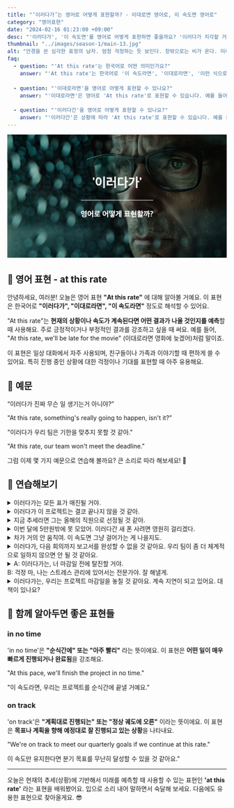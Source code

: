 ```yaml
---
title: "‘이러다가’는 영어로 어떻게 표현할까? - 이대로면 영어로, 이 속도면 영어로"
category: "영어표현"
date: "2024-02-16 01:23:00 +09:00"
desc: "'이러다가', '이 속도면'를 영어로 어떻게 표현하면 좋을까요? '이러다가 지각할 거 같아', '이러다가 정말 큰일 날 것 같아' 등을 영어로 표현하는 법을 배워봅시다. 다양한 예문을 통해서 연습하고 본인의 표현으로 만들어 보세요."
thumbnail: "../images/season-1/main-13.jpg"
alt: "안경을 쓴 심각한 표정의 남자. 엄청 걱정하는 듯 보인다. 창밖으로는 비가 온다. 미래에 대해 걱정하는 분위기"
faq:
  - question: "'At this rate'는 한국어로 어떤 의미인가요?"
    answer: "'At this rate'는 한국어로 '이 속도라면', '이대로라면', '이런 식으로 계속된다면' 등으로 해석됩니다. 현재의 상황이나 진행 속도가 계속될 경우 예상되는 결과를 언급할 때 사용합니다."

  - question: "'이대로라면'을 영어로 어떻게 표현할 수 있나요?"
    answer: "'이대로라면'은 영어로 'At this rate'로 표현할 수 있습니다. 예를 들어, '이대로라면 내일까지 일을 끝내기 힘들 것 같아'는 'At this rate, it'll be difficult to finish the work by tomorrow'로 말할 수 있습니다."

  - question: "'이러다간'을 영어로 어떻게 표현할 수 있나요?"
    answer: "'이러다간'은 상황에 따라 'At this rate'로 표현할 수 있습니다. 예를 들어, '이러다간 시험에 떨어질 거야'는 'At this rate, you'll fail the exam'으로 말할 수 있습니다. 이는 현재 상황이 계속될 경우 예상되는 부정적인 결과를 강조합니다."
---
```


![이러다가 영어표현](../images/season-1/main-13.jpg)

## 🌟 영어 표현 - at this rate

안녕하세요, 여러분! 오늘은 영어 표현 **"At this rate"** 에 대해 알아볼 거예요. 이 표현은 한국어로 **"이러다가", "이대로라면", "이 속도라면"** 정도로 해석할 수 있어요.

"At this rate"는 **현재의 상황이나 속도가 계속된다면 어떤 결과가 나올 것인지를 예측**할 때 사용해요. 주로 긍정적이거나 부정적인 결과를 강조하고 싶을 때 써요. 예를 들어, "At this rate, we'll be late for the movie" (이대로라면 영화에 늦겠어)처럼 말이죠.

이 표현은 일상 대화에서 자주 사용되며, 친구들이나 가족과 이야기할 때 편하게 쓸 수 있어요. 특히 진행 중인 상황에 대한 걱정이나 기대를 표현할 때 아주 유용해요.

<script async src="https://pagead2.googlesyndication.com/pagead/js/adsbygoogle.js?client=ca-pub-1465612013356152"
     crossorigin="anonymous"></script>
<!-- engple-horizontal-ad -->

<ins class="adsbygoogle"
     style="display:block"
     data-ad-client="ca-pub-1465612013356152"
     data-ad-slot="2106896038"
     data-ad-format="auto"
     data-full-width-responsive="true"></ins>

<script>
     (adsbygoogle = window.adsbygoogle || []).push({});
</script>

## 📖 예문

“이러다가 진짜 무슨 일 생기는거 아니야?”

"At this rate, something's really going to happen, isn't it?”

"이러다가 우리 팀은 기한을 맞추지 못할 것 같아."

"At this rate, our team won't meet the deadline."

그럼 이제 몇 가지 예문으로 연습해 볼까요? 큰 소리로 따라 해보세요! 🎉

## 💬 연습해보기

<details>
  <summary>이러다가는 모든 표가 매진될 거야.</summary>
  <span>At this rate, all the tickets will be sold out.</span>
</details>

<details>
 <summary>이러다가 이 프로젝트는 결코 끝나지 않을 것 같아.</summary>
  <span>At this rate, this project will never finish.</span>
</details>

<details>
  <summary>지금 추세라면 그는 올해의 직원으로 선정될 것 같아.</summary>
  <span>At this rate, he's going to be named Employee of the Year.</span>
</details>

<details>
  <summary>이번 달에 5만원밖에 못 모았어. 이러다간 새 폰 사려면 영원히 걸리겠다.</summary>
  <span>I've only saved $50 this month. At this rate, it'll <a href="/blog/in-english/010.take-a-while/">take forever</a> to afford that new phone</span>
</details>

<details>
  <summary>차가 거의 안 움직여. 이 속도면 그냥 걸어가는 게 나을지도.</summary>
  <span>The traffic is barely moving. At this rate, we <a href="/blog/in-english/003.might-as-well/">might as well</a> walk to the concert.</span>
</details>

<details>
  <summary>이러다가, 다음 회의까지 보고서를 완성할 수 없을 것 같아요. 우리 팀이 좀 더 체계적으로 일하지 않으면 안 될 것 같아요.</summary>
  <span>At this rate, we won't be able to finish the report by the next meeting. Our team needs to start working more systematically</span>
</details>

<details>
  <summary>A: 이러다가는, 너 마감일 전에 탈진할 거야.<br>
B: 걱정 마, 나는 스트레스 관리에 있어서는 전문가야. 잘 해낼게.</summary>
  <span>A: "At this rate, you're going to burn out before the deadline.<br>
B: Don't worry, I'm an expert at managing stress. I'll handle it.</span>
</details>

<details>
  <summary>이러다가는, 우리는 프로젝트 마감일을 놓칠 것 같아요. 계속 지연이 되고 있어요. 대책이 있나요?</summary>
  <span>At this rate, we're going to miss the project deadline. It keeps getting delayed. Do you have any plan?</span>
</details>

## 🤝 함께 알아두면 좋은 표현들

### in no time

'in no time'은 **"순식간에" 또는 "아주 빨리"** 라는 뜻이에요. 이 표현은 **어떤 일이 매우 빠르게 진행되거나 완료됨**을 강조해요.

"At this pace, we'll finish the project in no time."

"이 속도라면, 우리는 프로젝트를 순식간에 끝낼 거예요."

### on track

'on track'은 **"계획대로 진행되는" 또는 "정상 궤도에 오른"** 이라는 뜻이에요. 이 표현은 **목표나 계획을 향해 예정대로 잘 진행되고 있는 상황**을 나타내요.

"We're on track to meet our quarterly goals if we continue at this rate."

이 속도만 유지한다면 분기 목표를 무난히 달성할 수 있을 것 같아요."

---

오늘은 현재의 추세(상황)에 기반해서 미래를 예측할 때 사용할 수 있는 표현인 **'at this rate'** 라는 표현을 배워봤어요. 입으로 소리 내어 말하면서 숙달해 보세요. 다음에도 유용한 표현으로 찾아올게요. 😎
